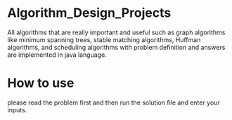 # Algorithm_Design_Projects
All algorithms that are really important and useful such as graph algorithms like minimum spanning trees, stable matching algorithms, Huffman algorithms, and scheduling algorithms with problem definition and answers are implemented in java language.
# How to use
please read the problem first and then run the solution file and enter your inputs.

